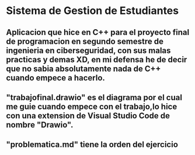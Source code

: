 # Sistema de Gestion de Estudiantes
Aplicacion que hice en C++ para el proyecto final de programacion en segundo semestre de ingenieria en ciberseguridad, con sus malas practicas y demas XD, en mi defensa he de decir que no sabia absolutamente nada de C++ cuando empece a hacerlo.
---
"trabajofinal.drawio" es el diagrama por el cual me guie cuando empece con el trabajo,lo hice con una extension de Visual Studio Code de nombre "Drawio".
---
"problematica.md" tiene la orden del ejercicio
---
